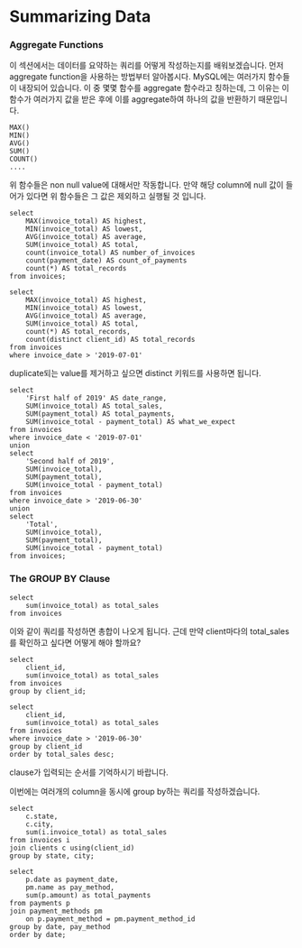 # Summarizing Data

### Aggregate Functions

이 섹션에서는 데이터를 요약하는 쿼리를 어떻게 작성하는지를 배워보겠습니다. 먼저 aggregate function을 사용하는 방법부터 알아봅시다. MySQL에는 여러가지 함수들이 내장되어 있습니다. 이 중 몇몇 함수를 aggregate 함수라고 칭하는데, 그 이유는 이 함수가 여러가지 값을 받은 후에 이를 aggregate하여 하나의 값을 반환하기 때문입니다.

```mysql
MAX()
MIN()
AVG()
SUM()
COUNT()
....
```

위 함수들은 non null value에 대해서만 작동합니다. 만약 해당 column에 null 값이 들어가 있다면 위 함수들은 그 값은 제외하고 실행될 것 입니다.

```mysql
select 
	MAX(invoice_total) AS highest,
	MIN(invoice_total) AS lowest,
    AVG(invoice_total) AS average,
    SUM(invoice_total) AS total,
    count(invoice_total) AS number_of_invoices
    count(payment_date) AS count_of_payments
    count(*) AS total_records
from invoices;
```

```mysql
select 
	MAX(invoice_total) AS highest,
	MIN(invoice_total) AS lowest,
    AVG(invoice_total) AS average,
    SUM(invoice_total) AS total,
    count(*) AS total_records,
    count(distinct client_id) AS total_records
from invoices
where invoice_date > '2019-07-01'
```

duplicate되는 value를 제거하고 싶으면 distinct 키워드를 사용하면 됩니다.

```mysql
select 
	'First half of 2019' AS date_range,
    SUM(invoice_total) AS total_sales,
    SUM(payment_total) AS total_payments,
    SUM(invoice_total - payment_total) AS what_we_expect
from invoices
where invoice_date < '2019-07-01'
union
select 
	'Second half of 2019',
    SUM(invoice_total),
    SUM(payment_total),
    SUM(invoice_total - payment_total)
from invoices
where invoice_date > '2019-06-30'
union
select 
	'Total',
    SUM(invoice_total),
    SUM(payment_total),
    SUM(invoice_total - payment_total)
from invoices;
```

### The GROUP BY Clause

```mysql
select
	sum(invoice_total) as total_sales
from invoices
```

이와 같이 쿼리를 작성하면 총합이 나오게 됩니다. 근데 만약 client마다의 total_sales를 확인하고 싶다면 어떻게 해야 할까요?

```mysql
select
	client_id,
	sum(invoice_total) as total_sales
from invoices
group by client_id;
```

```mysql
select
	client_id,
	sum(invoice_total) as total_sales
from invoices
where invoice_date > '2019-06-30'
group by client_id
order by total_sales desc;
```

clause가 입력되는 순서를 기억하시기 바랍니다.

이번에는 여러개의 column을 동시에 group by하는 쿼리를 작성하겠습니다.

```mysql
select
	c.state,
	c.city,
	sum(i.invoice_total) as total_sales
from invoices i
join clients c using(client_id)
group by state, city;
```

```mysql
select
	p.date as payment_date,
    pm.name as pay_method,
    sum(p.amount) as total_payments
from payments p
join payment_methods pm
	on p.payment_method = pm.payment_method_id
group by date, pay_method
order by date;
```

